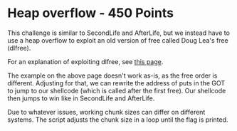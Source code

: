 # Heap overflow - 450 Points

This challenge is similar to SecondLife and AfterLife, but we instead have to use a heap overflow to exploit an old version of free called Doug Lea's free (dlfree).

For an explanation of exploiting dlfree, see [this page](https://www.win.tue.nl/~aeb/linux/hh/hh-11.html).

The example on the above page doesn't work as-is, as the free order is different. Adjusting for that, we can rewrite the address of puts in the GOT to jump to our shellcode (which is called after the first free). Our shellcode then jumps to win like in SecondLife and AfterLife.

Due to whatever issues, working chunk sizes can differ on different systems. The script adjusts the chunk size in a loop until the flag is printed.